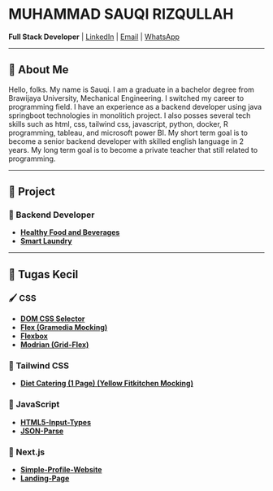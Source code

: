 # MUHAMMAD SAUQI RIZQULLAH

**Full Stack Developer** | [LinkedIn](https://www.linkedin.com/in/muhammadsauqirizqullah/) | [Email](sauqi.risqullah@gmail.com) | [WhatsApp](https://wa.me/6281398822501)

---

## 📄 About Me

Hello, folks. My name is Sauqi. I am a graduate in a bachelor degree from Brawijaya University, Mechanical Engineering. I switched my career to programming field. I have an experience as a backend developer using java springboot technologies in monolitich project. I also posses several tech skills such as html, css, tailwind css, javascript, python, docker, R programming, tableau, and microsoft power BI. My short term goal is to become a senior backend developer with skilled english language in 2 years. My long term goal is to become a private teacher that still related to programming.

---

## 📌 Project

### 🔹 Backend Developer
- **[Healthy Food and Beverages](https://github.com/SauqiRizqullah/healthy_food_and_beverages)**  
- **[Smart Laundry](https://github.com/SauqiRizqullah/smart-laundry)**

---

## 🔧 Tugas Kecil

### 🖌️ CSS
- **[DOM CSS Selector](https://github.com/SauqiRizqullah/dom-css-selector)**
- **[Flex (Gramedia Mocking)](https://github.com/SauqiRizqullah/gramedia-basic)**
- **[Flexbox](https://github.com/SauqiRizqullah/flexbox)**
- **[Modrian (Grid-Flex)](https://github.com/SauqiRizqullah/modrian-grid-flex)**

### 🎨 Tailwind CSS
- **[Diet Catering (1 Page) (Yellow Fitkitchen Mocking)](https://github.com/SauqiRizqullah/tailwind-diet-catering)**


### 📜 JavaScript
- **[HTML5-Input-Types](https://github.com/SauqiRizqullah/html5-input-types)**
- **[JSON-Parse](https://github.com/SauqiRizqullah/json-parse)**

### 🚀 Next.js
- **[Simple-Profile-Website](https://github.com/SauqiRizqullah/nextjs-simple-profile)**
- **[Landing-Page](https://github.com/SauqiRizqullah/landing-page)**
